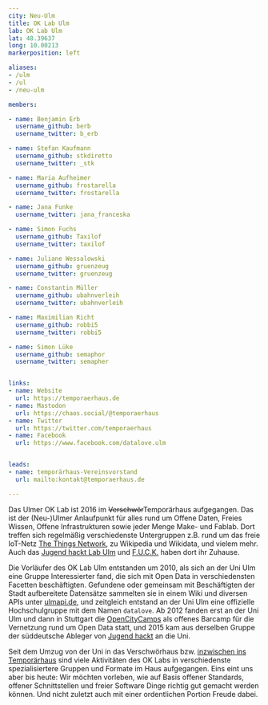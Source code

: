 ```yaml
---
city: Neu-Ulm
title: OK Lab Ulm
lab: OK Lab Ulm
lat: 48.39637
long: 10.00213
markerposition: left

aliases:
- /ulm
- /ul
- /neu-ulm

members:

- name: Benjamin Erb
  username_github: berb
  username_twitter: b_erb

- name: Stefan Kaufmann
  username_github: stkdiretto
  username_twitter: _stk

- name: Maria Aufheimer
  username_github: frostarella
  username_twitter: frostarella

- name: Jana Funke
  username_twitter: jana_franceska

- name: Simon Fuchs
  username_github: Taxilof
  username_twitter: taxilof

- name: Juliane Wessalowski
  username_github: gruenzeug
  username_twitter: gruenzeug

- name: Constantin Müller
  username_github: ubahnverleih
  username_twitter: ubahnverleih

- name: Maximilian Richt
  username_github: robbi5
  username_twitter: robbi5

- name: Simon Lüke
  username_github: semaphor
  username_twitter: semapher


links:
- name: Website
  url: https://temporaerhaus.de
- name: Mastodon
  url: https://chaos.social/@temporaerhaus
- name: Twitter
  url: https://twitter.com/temporaerhaus
- name: Facebook
  url: https://www.facebook.com/datalove.ulm


leads:
- name: temporärhaus-Vereinsvorstand
  url: mailto:kontakt@temporaerhaus.de

---
```


Das Ulmer OK Lab ist 2016 im <del>Verschwör</del>Temporärhaus aufgegangen. Das ist der (Neu-)Ulmer Anlaufpunkt für alles rund um Offene Daten, Freies Wissen, Offene Infrastrukturen sowie jeder Menge Make- und Fablab. Dort treffen sich regelmäßig verschiedenste Untergruppen z.B. rund um das freie IoT-Netz [The Things Network](https://lora.ulm-digital.com/), zu Wikipedia und Wikidata, und vielem mehr. Auch das [Jugend hackt Lab Ulm](https://jugendhackt.org/labs/) und [F.U.C.K.](https://verschwoerhaus.de/neu-f-u-c-k-frauen-und-computer-kram-ulm-treffen/) haben dort ihr Zuhause.

Die Vorläufer des OK Lab Ulm entstanden um 2010, als sich an der Uni Ulm eine Gruppe Interessierter fand, die sich mit Open Data in verschiedensten Facetten beschäftigten. Gefundene oder gemeinsam mit Beschäftigten der Stadt aufbereitete Datensätze sammelten sie in einem Wiki und diversen APIs unter [ulmapi.de](http://ulmapi.de), und zeitgleich entstand an der Uni Ulm eine offizielle Hochschulgruppe mit dem Namen `datalove`. Ab 2012 fanden erst an der Uni Ulm und dann in Stuttgart die [OpenCityCamps](http://www.opencitycamp.de/) als offenes Barcamp für die Vernetzung rund um Open Data statt, und 2015 kam aus derselben Gruppe der süddeutsche Ableger von [Jugend hackt](https://jugendhackt.org) an die Uni.

Seit dem Umzug von der Uni in das Verschwörhaus bzw. [inzwischen ins Temporärhaus](https://temporaerhaus.de/stellungnahme-und-ausblick-zum-urteil-im-markenrechtsstreit/) sind viele Aktivitäten des OK Labs in verschiedenste spezialisiertere Gruppen und Formate im Haus aufgegangen. Eins eint uns aber bis heute: Wir möchten vorleben, wie auf Basis offener Standards, offener Schnittstellen und freier Software Dinge richtig gut gemacht werden können. Und nicht zuletzt auch mit einer ordentlichen Portion Freude dabei.
